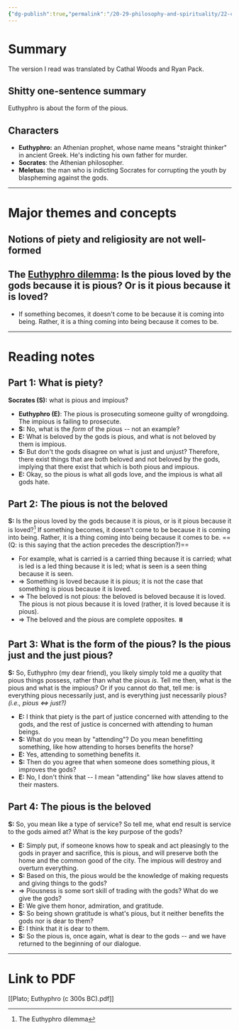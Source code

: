 ```yaml
---
{"dg-publish":true,"permalink":"/20-29-philosophy-and-spirituality/22-classical/22-02-plato-c-300s-bc/plato-euthyphro-c-300s-bc/","tags":[" #philosophy/ancient"," #philosophy/plato"," #philosophy/religion"]}
---
```



# Summary

The version I read was translated by Cathal Woods and Ryan Pack.

## Shitty one-sentence summary

Euthyphro is about the form of the pious.

## Characters

- **Euthyphro:** an Athenian prophet, whose name means "straight thinker" in ancient Greek. He's indicting his own father for murder. 
- **Socrates**: the Athenian philosopher.
- **Meletus:** the man who is indicting Socrates for corrupting the youth by blaspheming against the gods. 

---
# Major themes and concepts

## Notions of piety and religiosity are not well-formed

## The [Euthyphro dilemma](https://en.wikipedia.org/wiki/Euthyphro_dilemma): Is the pious loved by the gods because it is pious? Or is it pious because it is loved? 

- If something becomes, it doesn't come to be because it is coming into being. Rather, it is a thing coming into being because it comes to be. 

---
# Reading notes

## Part 1: What is piety? 

**Socrates (S):** what is pious and impious? 
- **Euthyphro (E)**: The pious is prosecuting someone guilty of wrongdoing. The impious is failing to prosecute. 
- **S:** No, what is the *form* of the pious -- not an example? 
- **E:** What is beloved by the gods is pious, and what is not beloved by them is impious. 
- **S:** But don't the gods disagree on what is just and unjust? Therefore, there exist things that are both beloved and not beloved by the gods, implying that there exist that which is both pious and impious. 
- **E:** Okay, so the pious is what all gods love, and the impious is what all gods hate. 

## Part 2: The pious is not the beloved 

**S:** Is the pious loved by the gods because it is pious, or is it pious because it is loved?[^1] If something becomes, it doesn't come to be because it is coming into being. Rather, it is a thing coming into being because it comes to be. ==(Q: is this saying that the action precedes the description?)==
- For example, what is carried is a carried thing because it is carried; what is led is a led thing because it is led; what is seen is a seen thing because it is seen.
- ⇒ Something is loved because it is pious; it is not the case that something is pious because it is loved. 
- ⇒ The beloved is not pious: the beloved is beloved because it is loved. The pious is not pious because it is loved (rather, it is loved because it is pious). 
- ⇒ The beloved and the pious are complete opposites. ⏸️

[^1]: The Euthyphro dilemma

## Part 3: What is the form of the pious? Is the pious just and the just pious?

**S:** So, Euthyphro (my dear friend), you likely simply told me a *quality* that pious things possess, rather than what the pious *is*. Tell me then, what is the pious and what is the impious? Or if you cannot do that, tell me: is everything pious necessarily just, and is everything just necessarily pious? *(i.e., pious ⇔ just?)*
- **E:** I think that piety is the part of justice concerned with attending to the gods, and the rest of justice is concerned with attending to human beings. 
- **S:** What do you mean by "attending"? Do you mean benefitting something, like how attending to horses benefits the horse? 
- **E:** Yes, attending to something benefits it. 
- **S:** Then do you agree that when someone does something pious, it improves the gods? 
- **E:** No, I don't think that -- I mean "attending" like how slaves attend to their masters. 

## Part 4: The pious is the beloved

**S:** So, you mean like a type of service? So tell me, what end result is service to the gods aimed at? What is the key purpose of the gods? 
- **E:** Simply put, if someone knows how to speak and act pleasingly to the gods in prayer and sacrifice, this is pious, and will preserve both the home and the common good of the city. The impious will destroy and overturn everything. 
- **S:** Based on this, the pious would be the knowledge of making requests and giving things to the gods? 
- ⇒ Piousness is some sort skill of trading with the gods? What do we give the gods? 
- **E:** We give them honor, admiration, and gratitude. 
- **S:** So being shown gratitude is what's pious, but it neither benefits the gods nor is dear to them? 
- **E:** I think that it is dear to them. 
- **S:** So the pious is, once again, what is dear to the gods -- and we have returned to the beginning of our dialogue. 

---
# Link to PDF

[[Plato; Euthyphro (c 300s BC).pdf]]
